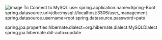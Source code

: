![image](https://github.com/user-attachments/assets/50d716af-1c0f-42a1-ba11-14ce6ec4cd34)
To Connect to MySQL use:
spring.application.name=Spring-Boot
spring.datasource.url=jdbc:mysql://localhost:3306/user_management
spring.datasource.username=root
spring.datasource.password=pate

spring.jpa.properties.hibernate.dialect=org.hibernate.dialect.MySQLDialect
spring.jpa.hibernate.ddl-auto=update
